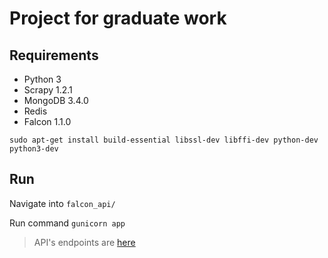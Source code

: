 # Project for graduate work

## Requirements
- Python 3
- Scrapy 1.2.1
- MongoDB 3.4.0
- Redis
- Falcon 1.1.0

```
sudo apt-get install build-essential libssl-dev libffi-dev python-dev python3-dev
```

## Run

Navigate into `falcon_api/`

Run command `gunicorn app`


> API's endpoints are [here](docs/endpoints.md)